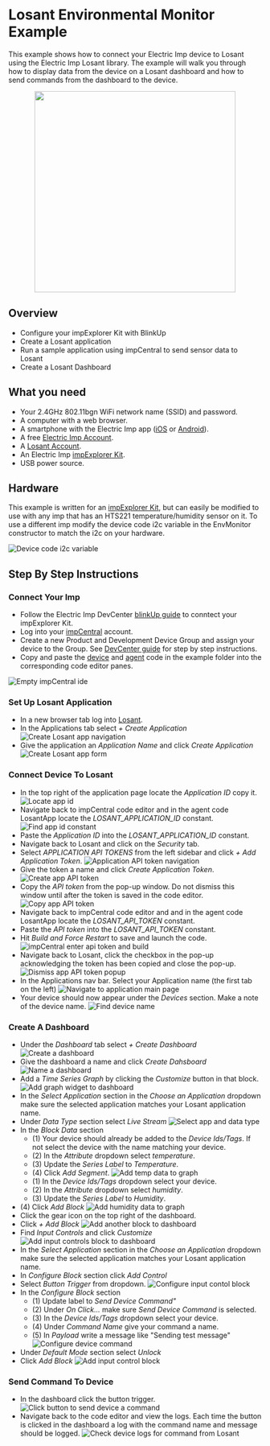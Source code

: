 # Losant Environmental Monitor Example #

This example shows how to connect your Electric Imp device to Losant using the Electric Imp Losant library. The example will walk you through how to display data from the device on a Losant dashboard and how to send commands from the dashboard to the device.

<p align="center">
   <img src="./losant-diagram.png" height=400>
</p>

## Overview ##

* Configure your impExplorer Kit with BlinkUp
* Create a Losant application
* Run a sample application using impCentral to send sensor data to Losant
* Create a Losant Dashboard

## What you need ##

* Your 2.4GHz 802.11bgn WiFi network name (SSID) and password.
* A computer with a web browser.
* A smartphone with the Electric Imp app ([iOS](https://itunes.apple.com/us/app/electric-imp/id547133856) or [Android](https://play.google.com/store/apps/details?id=com.electricimp.electricimp)).
* A free [Electric Imp Account](https://impcentral.electricimp.com/login).
* A [Losant Account](https://accounts.losant.com/create-account?&redirect=https%3A%2F%2Fapp.losant.com).
* An Electric Imp [impExplorer Kit](https://store.electricimp.com/collections/featured-products/products/impexplorer-developer-kit?variant=31118866130).
* USB power source.

## Hardware ##

This example is written for an [impExplorer Kit](https://store.electricimp.com/collections/featured-products/products/impexplorer-developer-kit?variant=31118866130), but can easily be modified to use with any imp that has an HTS221 temperature/humidity sensor on it. To use a different imp modify the device code i2c variable in the EnvMonitor constructor to match the i2c on your hardware.

![Device code i2c variable](imgs/device_i2c.png "device code i2c variable")

## Step By Step Instructions ##

### Connect Your Imp ###

* Follow the Electric Imp DevCenter [blinkUp guide](https://developer.electricimp.com/gettingstarted/explorer/blinkup) to conntect your impExplorer Kit.
* Log into your [impCentral](https://impcentral.electricimp.com/login) account.
* Create a new Product and Development Device Group and assign your device to the Group. See [DevCenter guide](https://developer.electricimp.com/gettingstarted/explorer/ide) for step by step instructions.
* Copy and paste the [device](envExample.device.nut) and [agent](envExample.agent.nut) code in the example folder into the corresponding code editor panes.

![Empty impCentral ide](imgs/1_empty_ide_labeled.png "Empty impCentral ide")

### Set Up Losant Application ###

* In a new browser tab log into [Losant](https://accounts.losant.com/signin).
* In the Applications tab select *+ Create Application*
![Create Losant app navigation](imgs/2_create_losant_app.png "Create Losant app navigation")
* Give the application an *Application Name* and click *Create Application*
![Create Losant app form](imgs/3_losant_app_form.png "Create Losant app form")

### Connect Device To Losant ###

* In the top right of the application page locate the *Application ID* copy it.
![Locate app id](imgs/4_app_id.png "Locate app id")
* Navigate back to impCentral code editor and in the agent code LosantApp locate the *LOSANT_APPLICATION_ID* constant.
![Find app id constant](imgs/5_ide_tokens_highlighted.png "Find app id constant")
* Paste the *Application ID* into the *LOSANT_APPLICATION_ID* constant.
* Navigate back to Losant and click on the *Security* tab.
* Select *APPLICATION API TOKENS* from the left sidebar and click *+ Add Application Token*.
![Application API token navigation](imgs/6_app_api_token_nav.png "Application API token navigation")
* Give the token a name and click *Create Application Token*.
![Create app API token](imgs/7_create_app_token.png "Create app API token")
* Copy the *API token* from the pop-up window. Do not dismiss this window until after the token is saved in the code editor.
![Copy app API token](imgs/8_api_token_popup.png "Copy app API token")
* Navigate back to impCentral code editor and and in the agent code LosantApp locate the *LOSANT_API_TOKEN* constant.
* Paste the *API token* into the *LOSANT_API_TOKEN* constant.
* Hit *Build and Force Restart* to save and launch the code.
![impCentral enter api token and build](imgs/9_ide_api_token_build.png "impCentral enter api token and build")
* Navigate back to Losant, click the checkbox in the pop-up acknowledging the token has been copied and close the pop-up.
![Dismiss app API token popup](imgs/10_app_api_token_dismiss.png "Dismiss app API token popup")
* In the Applications nav bar. Select your Application name (the first tab on the left)
![Navigate to application main page](imgs/11_navigate_to_app.png "Navigate to application main page")
* Your device should now appear under the *Devices* section. Make a note of the device name.
![Find device name](imgs/12_device_name.png "Find device name")

### Create A Dashboard ###

* Under the *Dashboard* tab select *+ Create Dashboard*
![Create a dashboard](imgs/13_create_dashboard.png "Create a dashboard")
* Give the dashboard a name and click *Create Dahsboard*
![Name a dashboard](imgs/14_name_dashboard.png "Name a dashboard")
* Add a *Time Series Graph* by clicking the *Customize* button in that block.
![Add graph widget to dashboard](imgs/15_add_graph.png "Add graph widget to dashboard")
* In the *Select Application* section in the *Choose an Application* dropdown make sure the selected application matches your Losant application name.
* Under *Data Type* section select *Live Stream*
![Select app and data type](imgs/16_graph_live_stream.png "Select app and data type")
* In the *Block Data* section
    * (1) Your device should already be added to the *Device Ids/Tags*. If not select the device with the name matching your device.
    * (2) In the *Attribute* dropdown select *temperature*.
    * (3) Update the *Series Label* to *Temperature*.
    * (4) Click *Add Segment*.
    ![Add temp data to graph](imgs/17_graph_temp.png "Add temp data to graph")
    * (1) In the *Device Ids/Tags* dropdown select your device.
    * (2) In the *Attribute* dropdown select *humidity*.
    * (3) Update the *Series Label* to *Humidity*.
* (4) Click *Add Block*
![Add humidity data to graph](imgs/18_graph_humid.png "Add humidity data to graph")
* Click the gear icon on the top right of the dashboard.
* Click *+ Add Block*
![Add another block to dashboard](imgs/19_add_block.png "Add another block to dashboard")
* Find *Input Controls* and click *Customize*
![Add input controls block to dashboard](imgs/20_add_input_controls.png "Add input controls block to dashboard")
* In the *Select Application* section in the *Choose an Application* dropdown make sure the selected application matches your Losant application name.
* In *Configure Block* section click *Add Control*
* Select *Button Trigger* from dropdown.
![Configure input contol block](imgs/21_add_control_button.png "Configure input contol block")
* In the *Configure Block* section
    * (1) Update label to *Send Device Command"*
    * (2) Under *On Click...* make sure *Send Device Command* is selected.
    * (3) In the *Device Ids/Tags* dropdown select your device.
    * (4) Under *Command Name* give your command a name.
    * (5) In *Payload* write a message like "Sending test message"
    ![Configure device command](imgs/22_device_command.png "Configure device command")
* Under *Default Mode* section select *Unlock*
* Click *Add Block*
![Add input control block](imgs/23_unlock_button.png "Add input control block")

### Send Command To Device ###

* In the dashboard click the button trigger.
![Click button to send device a command](imgs/24_dashboard.png "Click button to send device a command")
* Navigate back to the code editor and view the logs. Each time the button is clicked in the dashboard a log with the command name and message should be logged.
![Check device logs for command from Losant](imgs/25_log_command.png "Check device logs for command from Losant")
